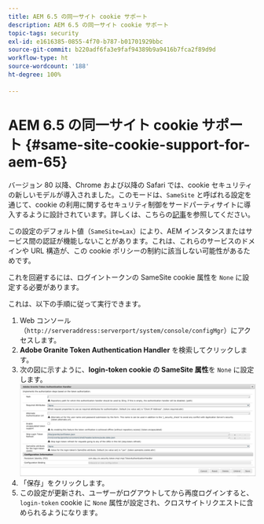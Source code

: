 ```yaml
---
title: AEM 6.5 の同一サイト cookie サポート
description: AEM 6.5 の同一サイト cookie サポート
topic-tags: security
exl-id: e1616385-0855-4f70-b787-b01701929bbc
source-git-commit: b220adf6fa3e9faf94389b9a9416b7fca2f89d9d
workflow-type: ht
source-wordcount: '188'
ht-degree: 100%

---
```


# AEM 6.5 の同一サイト cookie サポート {#same-site-cookie-support-for-aem-65}

バージョン 80 以降、Chrome および以降の Safari では、cookie セキュリティの新しいモデルが導入されました。このモードは、`SameSite` と呼ばれる設定を通じて、cookie の利用に関するセキュリティ制御をサードパーティサイトに導入するように設計されています。詳しくは、こちらの[記事](https://web.dev/samesite-cookies-explained/)を参照してください。

この設定のデフォルト値（`SameSite=Lax`）により、AEM インスタンスまたはサービス間の認証が機能しないことがあります。これは、これらのサービスのドメインや URL 構造が、この cookie ポリシーの制約に該当しない可能性があるためです。

これを回避するには、ログイントークンの SameSite cookie 属性を `None` に設定する必要があります。

これは、以下の手順に従って実行できます。

1. Web コンソール（`http://serveraddress:serverport/system/console/configMgr`）にアクセスします。
1. **Adobe Granite Token Authentication Handler** を検索してクリックします。
1. 次の図に示すように、**login-token cookie の SameSite 属性**&#x200B;を `None` に設定します。
   ![samesite](assets/samesite1.png)
1. 「保存」をクリックします。
1. この設定が更新され、ユーザーがログアウトしてから再度ログインすると、`login-token` cookie に `None` 属性が設定され、クロスサイトリクエストに含められるようになります。
